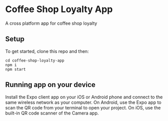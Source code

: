# Coffee Shop Loyalty App
A cross platform app for coffee shop loyalty 

## Setup

To get started, clone this repo and then:

```
cd coffee-shop-loyalty-app
npm i
npm start
```
## Running app on your device
Install the Expo client app on your iOS or Android phone and connect to the same wireless network as your computer. 
On Android, use the Expo app to scan the QR code from your terminal to open your project. On iOS, use the built-in QR code scanner of the Camera app.
